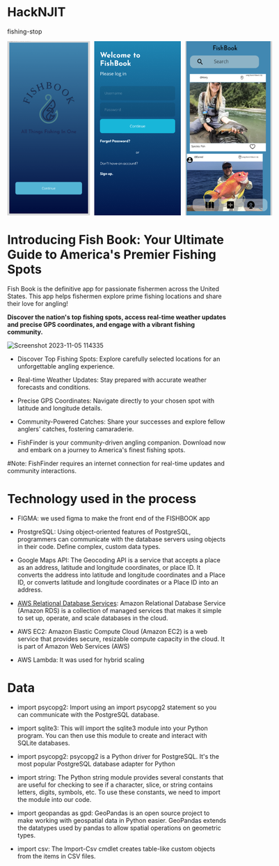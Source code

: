 # HackNJIT
fishing-stop

<div style="display: flex; justify-content: space-between;">
  <img src="./screens/InitialPage.png" height="400" width="250" style="margin-right: 10px;">
  <img src ="./screens/Login_Page.png" height="400" width="250" style="margin-right: 10px;">
  <img src="./screens/FishBookPage.png" height="400" width="200">
</div>

# Introducing Fish Book: Your Ultimate Guide to America's Premier Fishing Spots


Fish Book is the definitive app for passionate fishermen across the United States. This app helps fishermen explore prime fishing locations and share their love for angling! 

<b>Discover the nation's top fishing spots, access real-time weather updates and precise GPS coordinates, and engage with a vibrant fishing community.</b>


 ![Screenshot 2023-11-05 114335](https://github.com/kyrollos2/HackNJIT/assets/149887130/b304e946-cab6-4ee9-a6cf-a35608ef10a9)

 
- Discover Top Fishing Spots: Explore carefully selected locations for an unforgettable angling experience.

- Real-time Weather Updates: Stay prepared with accurate weather forecasts and conditions.

- Precise GPS Coordinates: Navigate directly to your chosen spot with latitude and longitude details.

- Community-Powered Catches: Share your successes and explore fellow anglers' catches, fostering camaraderie.

- FishFinder is your community-driven angling companion. Download now and embark on a journey to America's finest fishing spots.

#Note: FishFinder requires an internet connection for real-time updates and community interactions.


# Technology used in the process 

- FIGMA: we used figma to make the front end of the FISHBOOK app

- ProstgreSQL: Using object-oriented features of PostgreSQL, programmers can communicate with the database servers using objects in their code. Define complex, custom data types.

- Google Maps API: The Geocoding API is a service that accepts a place as an address, latitude and longitude coordinates, or place ID. It converts the address into latitude and longitude coordinates and a Place ID, or converts latitude and longitude coordinates or a Place ID into an address.

- <u>AWS Relational Database Services</u>: Amazon Relational Database Service (Amazon RDS) is a collection of managed services that makes it simple to set up, operate, and scale databases in the cloud.

- AWS EC2: Amazon Elastic Compute Cloud (Amazon EC2) is a web service that provides secure, resizable compute capacity in the cloud. It is part of Amazon Web Services (AWS)

- AWS Lambda: It was used for hybrid scaling

# Data

- import psycopg2: Import using an import psycopg2 statement so you can communicate with the PostgreSQL database.

- import sqlite3: This will import the sqlite3 module into your Python program. You can then use this module to create and interact with SQLite databases.

- import psycopg2: psycopg2 is a Python driver for PostgreSQL. It's the most popular PostgreSQL database adapter for Python

- import string: The Python string module provides several constants that are useful for checking to see if a character, slice, or string contains letters, digits, symbols, etc. To use these constants, we need to import the module into our code.

- import geopandas as gpd: GeoPandas is an open source project to make working with geospatial data in Python easier. GeoPandas extends the datatypes used by pandas to allow spatial operations on geometric types.

- import csv: The Import-Csv cmdlet creates table-like custom objects from the items in CSV files.

